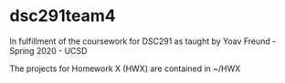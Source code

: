 # dsc291team4

In fulfillment of the coursework for DSC291 as taught by Yoav Freund - Spring 2020 - UCSD<br>

The projects for Homework X (HWX) are contained in ~/HWX<br>